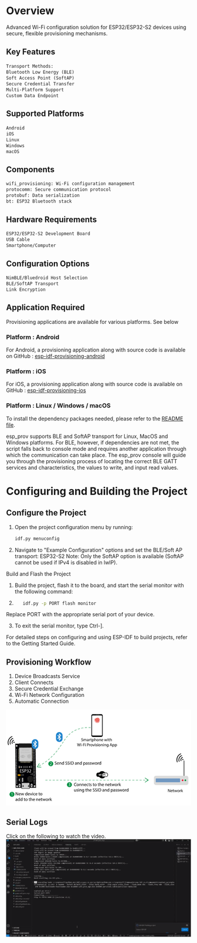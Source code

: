# Overview
Advanced Wi-Fi configuration solution for ESP32/ESP32-S2 devices using secure, flexible provisioning mechanisms.
## Key Features

    Transport Methods:
    Bluetooth Low Energy (BLE)
    Soft Access Point (SoftAP)
    Secure Credential Transfer
    Multi-Platform Support
    Custom Data Endpoint

## Supported Platforms

    Android
    iOS
    Linux
    Windows
    macOS

## Components

    wifi_provisioning: Wi-Fi configuration management
    protocomm: Secure communication protocol
    protobuf: Data serialization
    bt: ESP32 Bluetooth stack

## Hardware Requirements

    ESP32/ESP32-S2 Development Board
    USB Cable
    Smartphone/Computer

## Configuration Options

    NimBLE/Bluedroid Host Selection
    BLE/SoftAP Transport
    Link Encryption

## Application Required
Provisioning applications are available for various platforms. See below

### Platform : Android
For Android, a provisioning application along with source code is available on GitHub : [esp-idf-provisioning-android](https://github.com/espressif/esp-idf-provisioning-android)

### Platform : iOS
For iOS, a provisioning application along with source code is available on GitHub : [esp-idf-provisioning-ios](https://github.com/espressif/esp-idf-provisioning-ios)

### Platform : Linux / Windows / macOS
To install the dependency packages needed, please refer to the [README file](https://github.com/espressif/esp-idf/blob/master/examples/README.md#running-test-python-script-pytest).

esp_prov supports BLE and SoftAP transport for Linux, MacOS and Windows platforms. For BLE, however, if dependencies are not met, the script falls back to console mode and requires another application through which the communication can take place. The esp_prov console will guide you through the provisioning process of locating the correct BLE GATT services and characteristics, the values to write, and input read values.



# Configuring and Building the Project

## Configure the Project
1. Open the project configuration menu by running:
   ```bash
   idf.py menuconfig
   ```
2.  Navigate to "Example Configuration" options and set the BLE/Soft AP transport:
        ESP32-S2 Note: Only the SoftAP option is available (SoftAP cannot be used if IPv4 is disabled in lwIP).

Build and Flash the Project

1.  Build the project, flash it to the board, and start the serial monitor with the following command:
2.  ```bash
       idf.py -p PORT flash monitor
       ```

  Replace PORT with the appropriate serial port of your device.

3. To exit the serial monitor, type Ctrl-].

For detailed steps on configuring and using ESP-IDF to build projects, refer to the Getting Started Guide.

## Provisioning Workflow

1. Device Broadcasts Service
2. Client Connects
3. Secure Credential Exchange
4. Wi-Fi Network Configuration
5. Automatic Connection

![alt text](image.png)

## Serial Logs
Click on the following to watch the video.
[![logs](log.png)](esp_logs.mp4)
